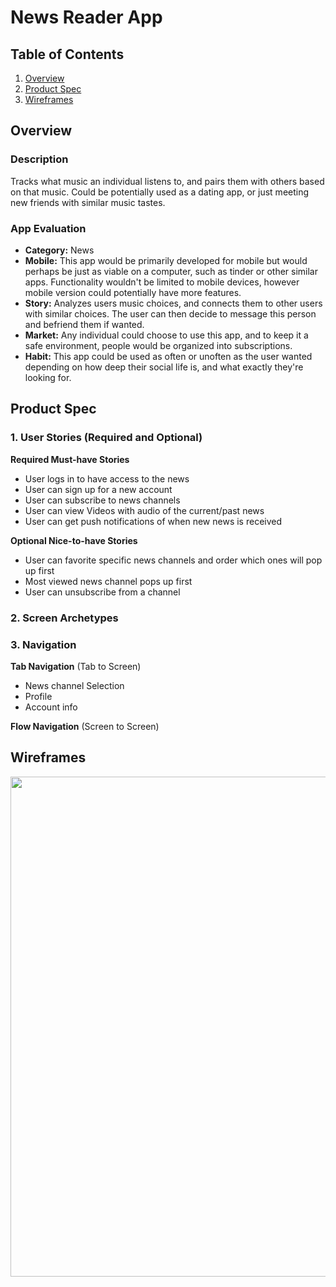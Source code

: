 # News Reader App

## Table of Contents
1. [Overview](#Overview)
1. [Product Spec](#Product-Spec)
1. [Wireframes](#Wireframes)

## Overview
### Description
Tracks what music an individual listens to, and pairs them with others based on that music. Could be potentially used as a dating app, or just meeting new friends with similar music tastes.

### App Evaluation
- **Category:** News
- **Mobile:** This app would be primarily developed for mobile but would perhaps be just as viable on a computer, such as tinder or other similar apps. Functionality wouldn't be limited to mobile devices, however mobile version could potentially have more features.
- **Story:** Analyzes users music choices, and connects them to other users with similar choices. The user can then decide to message this person and befriend them if wanted.
- **Market:** Any individual could choose to use this app, and to keep it a safe environment, people would be organized into subscriptions.
- **Habit:** This app could be used as often or unoften as the user wanted depending on how deep their social life is, and what exactly they're looking for.


## Product Spec
### 1. User Stories (Required and Optional)

**Required Must-have Stories**

* User logs in to have access to the news
* User can sign up for a new account
* User can subscribe to news channels
* User can view Videos with audio of the current/past news
* User can get push notifications of when new news is received

**Optional Nice-to-have Stories**

* User can favorite specific news channels and order which ones will pop up first
* Most viewed news channel pops up first
* User can unsubscribe from a channel

### 2. Screen Archetypes



### 3. Navigation

**Tab Navigation** (Tab to Screen)

* News channel Selection
* Profile 
* Account info


**Flow Navigation** (Screen to Screen)

## Wireframes
<img src="file:///Users/dariusgroves/Downloads/1000x1332.jpeg.beb1a366acc34c0eac82810600c2bbf7.large.jpeg" width=800><br>



